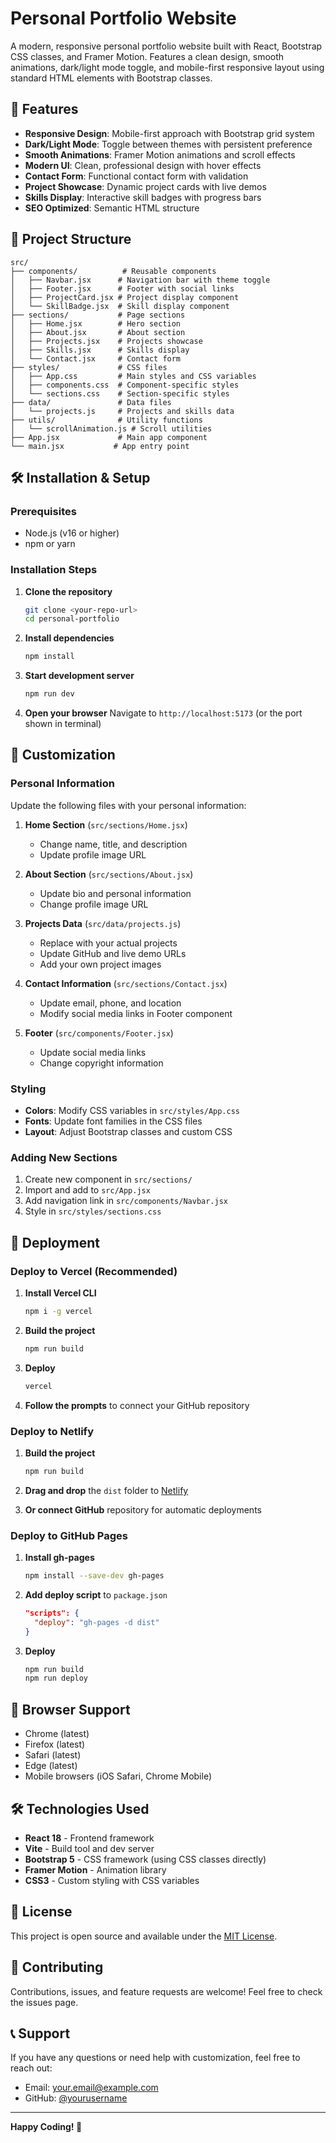 # Personal Portfolio Website

A modern, responsive personal portfolio website built with React, Bootstrap CSS classes, and Framer Motion. Features a clean design, smooth animations, dark/light mode toggle, and mobile-first responsive layout using standard HTML elements with Bootstrap classes.

## 🚀 Features

- **Responsive Design**: Mobile-first approach with Bootstrap grid system
- **Dark/Light Mode**: Toggle between themes with persistent preference
- **Smooth Animations**: Framer Motion animations and scroll effects
- **Modern UI**: Clean, professional design with hover effects
- **Contact Form**: Functional contact form with validation
- **Project Showcase**: Dynamic project cards with live demos
- **Skills Display**: Interactive skill badges with progress bars
- **SEO Optimized**: Semantic HTML structure

## 📁 Project Structure

```
src/
├── components/          # Reusable components
│   ├── Navbar.jsx      # Navigation bar with theme toggle
│   ├── Footer.jsx      # Footer with social links
│   ├── ProjectCard.jsx # Project display component
│   └── SkillBadge.jsx  # Skill display component
├── sections/           # Page sections
│   ├── Home.jsx        # Hero section
│   ├── About.jsx       # About section
│   ├── Projects.jsx    # Projects showcase
│   ├── Skills.jsx      # Skills display
│   └── Contact.jsx     # Contact form
├── styles/             # CSS files
│   ├── App.css         # Main styles and CSS variables
│   ├── components.css  # Component-specific styles
│   └── sections.css    # Section-specific styles
├── data/               # Data files
│   └── projects.js     # Projects and skills data
├── utils/              # Utility functions
│   └── scrollAnimation.js # Scroll utilities
├── App.jsx             # Main app component
└── main.jsx           # App entry point
```

## 🛠️ Installation & Setup

### Prerequisites
- Node.js (v16 or higher)
- npm or yarn

### Installation Steps

1. **Clone the repository**
   ```bash
   git clone <your-repo-url>
   cd personal-portfolio
   ```

2. **Install dependencies**
   ```bash
   npm install
   ```

3. **Start development server**
   ```bash
   npm run dev
   ```

4. **Open your browser**
   Navigate to `http://localhost:5173` (or the port shown in terminal)

## 🎨 Customization

### Personal Information
Update the following files with your personal information:

1. **Home Section** (`src/sections/Home.jsx`)
   - Change name, title, and description
   - Update profile image URL

2. **About Section** (`src/sections/About.jsx`)
   - Update bio and personal information
   - Change profile image URL

3. **Projects Data** (`src/data/projects.js`)
   - Replace with your actual projects
   - Update GitHub and live demo URLs
   - Add your own project images

4. **Contact Information** (`src/sections/Contact.jsx`)
   - Update email, phone, and location
   - Modify social media links in Footer component

5. **Footer** (`src/components/Footer.jsx`)
   - Update social media links
   - Change copyright information

### Styling
- **Colors**: Modify CSS variables in `src/styles/App.css`
- **Fonts**: Update font families in the CSS files
- **Layout**: Adjust Bootstrap classes and custom CSS

### Adding New Sections
1. Create new component in `src/sections/`
2. Import and add to `src/App.jsx`
3. Add navigation link in `src/components/Navbar.jsx`
4. Style in `src/styles/sections.css`

## 🚀 Deployment

### Deploy to Vercel (Recommended)

1. **Install Vercel CLI**
   ```bash
   npm i -g vercel
   ```

2. **Build the project**
   ```bash
   npm run build
   ```

3. **Deploy**
   ```bash
   vercel
   ```

4. **Follow the prompts** to connect your GitHub repository

### Deploy to Netlify

1. **Build the project**
   ```bash
   npm run build
   ```

2. **Drag and drop** the `dist` folder to [Netlify](https://netlify.com)

3. **Or connect GitHub** repository for automatic deployments

### Deploy to GitHub Pages

1. **Install gh-pages**
   ```bash
   npm install --save-dev gh-pages
   ```

2. **Add deploy script** to `package.json`
   ```json
   "scripts": {
     "deploy": "gh-pages -d dist"
   }
   ```

3. **Deploy**
   ```bash
   npm run build
   npm run deploy
   ```

## 📱 Browser Support

- Chrome (latest)
- Firefox (latest)
- Safari (latest)
- Edge (latest)
- Mobile browsers (iOS Safari, Chrome Mobile)

## 🛠️ Technologies Used

- **React 18** - Frontend framework
- **Vite** - Build tool and dev server
- **Bootstrap 5** - CSS framework (using CSS classes directly)
- **Framer Motion** - Animation library
- **CSS3** - Custom styling with CSS variables

## 📄 License

This project is open source and available under the [MIT License](LICENSE).

## 🤝 Contributing

Contributions, issues, and feature requests are welcome! Feel free to check the issues page.

## 📞 Support

If you have any questions or need help with customization, feel free to reach out:

- Email: your.email@example.com
- GitHub: [@yourusername](https://github.com/yourusername)

---

**Happy Coding! 🎉**